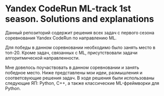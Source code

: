 # Yandex CodeRun ML-track 1st season. Solutions and explanations
Данный репозиторий содержит решения всех задач с первого сезона соревнования Yandex CodeRun по направлению ML. 

Для победы в данном соревновании необходимо было занять место в топ-20. Кроме задач, связанных с ML, присутствовали задачи алгоритмической направленности.

Мне довелось поучаствовать в данном соревновании и занять победное место. Ниже представлены мои идеи, размышления и соответсвующие решения задач. В ходе решения были использованы следующие ЯП: Python, C++, а также классические ML-фреймворки для Python.
